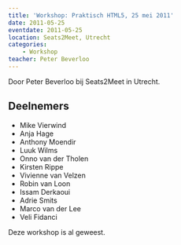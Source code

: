 ```yaml
---
title: 'Workshop: Praktisch HTML5, 25 mei 2011'
date: 2011-05-25
eventdate: 2011-05-25
location: Seats2Meet, Utrecht
categories:
    - Workshop
teacher: Peter Beverloo
---
```


Door Peter Beverloo bij Seats2Meet in Utrecht.

## Deelnemers

-   Mike Vierwind
-   Anja Hage
-   Anthony Moendir
-   Luuk Wilms
-   Onno van der Tholen
-   Kirsten Rippe
-   Vivienne van Velzen
-   Robin van Loon
-   Issam Derkaoui
-   Adrie Smits
-   Marco van der Lee
-   Veli Fidanci

Deze workshop is al geweest. 
